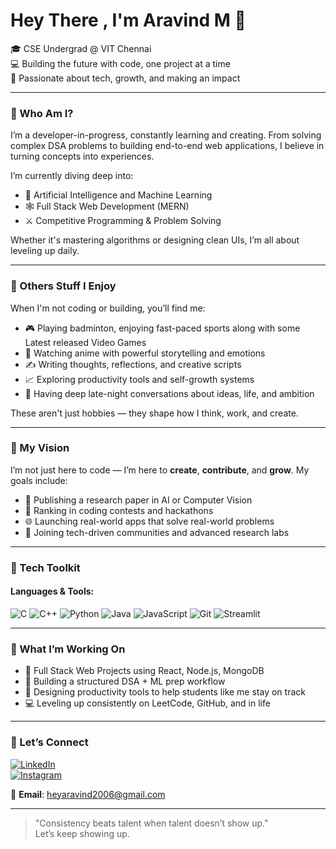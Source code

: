 # Hey There , I'm Aravind M 👋

🎓 CSE Undergrad @ VIT Chennai  
💻 Building the future with code, one project at a time  
🌌 Passionate about tech, growth, and making an impact

---

### 🌱 Who Am I?

I’m a developer-in-progress, constantly learning and creating. From solving complex DSA problems to building end-to-end web applications, I believe in turning concepts into experiences.

I’m currently diving deep into:
- 🧠 Artificial Intelligence and Machine Learning  
- 🕸️ Full Stack Web Development (MERN)  
- ⚔️ Competitive Programming & Problem Solving

Whether it's mastering algorithms or designing clean UIs, I’m all about leveling up daily.

---

### 🧩 Others Stuff I Enjoy 

When I'm not coding or building, you’ll find me:
- 🎮 Playing badminton, enjoying fast-paced sports along with some Latest released Video Games  
- 🎥 Watching anime with powerful storytelling and emotions  
- ✍️ Writing thoughts, reflections, and creative scripts  
- 📈 Exploring productivity tools and self-growth systems  
- 🧠 Having deep late-night conversations about ideas, life, and ambition

These aren't just hobbies — they shape how I think, work, and create.

---

### 🎯 My Vision

I’m not just here to code — I’m here to **create**, **contribute**, and **grow**. My goals include:
- 📄 Publishing a research paper in AI or Computer Vision  
- 🥇 Ranking in coding contests and hackathons  
- 🌐 Launching real-world apps that solve real-world problems  
- 🧠 Joining tech-driven communities and advanced research labs

---

### 🧰 Tech Toolkit

#### Languages & Tools:
![C](https://img.shields.io/badge/-C-00599C?style=flat&logo=c)
![C++](https://img.shields.io/badge/-C++-00599C?style=flat&logo=c%2B%2B)
![Python](https://img.shields.io/badge/-Python-FFD43B?style=flat&logo=python&logoColor=blue)
![Java](https://img.shields.io/badge/-Java-007396?style=flat&logo=java)
![JavaScript](https://img.shields.io/badge/-JavaScript-F7DF1E?style=flat&logo=javascript&logoColor=black)
![Git](https://img.shields.io/badge/-Git-F05032?style=flat&logo=git)
![Streamlit](https://img.shields.io/badge/-Streamlit-FF4B4B?style=flat&logo=streamlit)

---

### 🚀 What I’m Working On

- 🔗 Full Stack Web Projects using React, Node.js, MongoDB  
- 🧠 Building a structured DSA + ML prep workflow  
- 📌 Designing productivity tools to help students like me stay on track  
- 💻 Leveling up consistently on LeetCode, GitHub, and in life

---

### 💬 Let’s Connect

[![LinkedIn](https://img.shields.io/badge/-LinkedIn-0077B5?style=flat&logo=linkedin&logoColor=white)](https://www.linkedin.com/in/aravind-m-1300a7324/)  
[![Instagram](https://img.shields.io/badge/-Instagram-E4405F?style=flat&logo=instagram&logoColor=white)](https://www.instagram.com/_agent._.unknown_/)

📧 **Email**: heyaravind2006@gmail.com

---

> "Consistency beats talent when talent doesn’t show up."  
> Let’s keep showing up.

